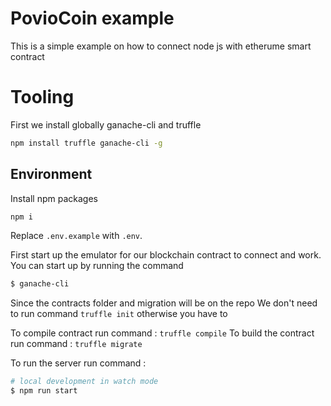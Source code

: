 [//]: # (Replace this section with the project intro.)

# PovioCoin example

This is a simple example on how to connect node js with etherume smart contract

[//]: # (End Intro)


# Tooling

First we install globally ganache-cli and truffle

```bash
npm install truffle ganache-cli -g
```

## Environment

Install npm packages

```bash
npm i
```
Replace `.env.example` with `.env`.

First start up the emulator for our blockchain contract to connect and work.
You can start up by running the command 

```bash
$ ganache-cli
```

Since the contracts folder and migration will be on the repo
We don't need to run command `truffle init` otherwise you have to

To compile contract run command : `truffle compile`
To build the contract run command : `truffle migrate`

To run the server run command :
```bash
# local development in watch mode
$ npm run start
```
